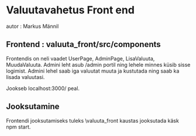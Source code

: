 # Valuutavahetus Front end
autor : Markus Männil

## Frontend : valuuta_front/src/components
Frontendis on neli vaadet UserPage, AdminPage, LisaValuuta, MuudaValuuta. Admini leht asub /admin portil ning lehele minnes küsib sisse logimist. Admini lehel saab iga valuutat muuta ja kustutada ning saab ka lisada valuutasi.

Jookseb localhost:3000/ peal.

## Jooksutamine
Frontendi jooksutamiseks tuleks \valuuta_front kaustas jooksutada käsk npm start.
